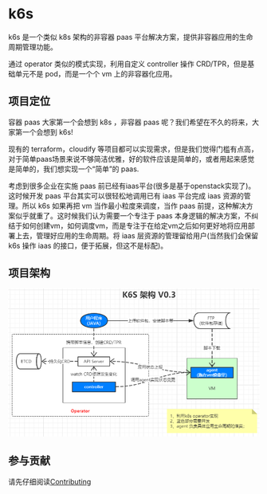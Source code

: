 # k6s

k6s 是一个类似 k8s 架构的非容器 paas 平台解决方案，提供非容器应用的生命周期管理功能。

通过 operator 类似的模式实现，利用自定义 controller 操作 CRD/TPR，但是基础单元不是 pod，而是一个个 vm 上的非容器化应用。

## 项目定位

容器 paas 大家第一个会想到 k8s ，非容器 paas 呢？我们希望在不久的将来，大家第一个会想到 k6s!

现有的 terraform，cloudify 等项目都可以实现需求，但是我们觉得门槛有点高，对于简单paas场景来说不够简洁优雅，好的软件应该是简单的，或者用起来感觉是简单的，我们想实现一个“简单”的 paas.

考虑到很多企业在实施 paas 前已经有iaas平台(很多是基于openstack实现了)。这时候开发 paas 平台其实可以很轻松地调用已有 iaas 平台完成 iaas 资源的管理。所以 k6s 如果再把 vm 当作最小粒度来调度，当作 paas 前提，这种解决方案似乎就重了。这时候我们认为需要一个专注于 paas 本身逻辑的解决方案，不纠结于如何创建vm，如何调度vm，而是专注于在给定vm之后如何更好地将应用部署上去，管理好应用的生命周期。将 iaas 层资源的管理留给用户(当然我们会保留 k6s 操作 iaas 的接口，便于拓展，但这不是标配)。

## 项目架构

![1555307578298](image/README/arch-v0.2.png)

## 参与贡献

请先仔细阅读[Contributing](./CONTRIBUTING.md)

